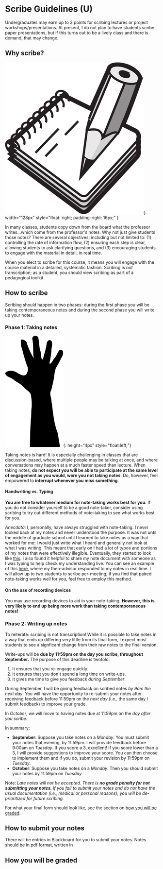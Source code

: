 # Scribe Guidelines (U)

Undergraduates may earn up to 3 points for scribing lectures or project workshops/presentations. At present, I do not plan to have students scribe paper presentations, but if this turns out to be a lively class and there is demand, that may change. 

## Why scribe?

![Note taking icon](notas.png){: width="128px" style="float: right; padding-right: 16px;" }

In many classes, students copy down from the board what the professor writes...which come from the professor's notes. Why not just give students those notes? There are several objectives, including but not limited to: (1) controlling the rate of information flow, (2) ensuring each step is clear, allowing students to ask clarifying questions, and (3) encouraging students to engage with the material in detail, in real time. 

When you elect to scribe for this course, it means you will engage with the course material in a detailed, systematic fashion. Scribing is _not_ transcription; as a student, you should view scribing as part of a pedagogical toolkit. 

## How to scribe

Scribing should happen in two phases: during the first phase you will be taking contemporaneous notes and during the second phase you will write up your notes. 

### Phase 1: Taking notes

![Raised hand](hand.png){: height="4px" style="float:left;"}

Taking notes is hard! It is especially challenging in classes that are discussion-based, where multiple people may be talking at once, and where conversations may happen at a much faster speed than lecture. When taking notes, **do not expect you will be able to participate at the same level of engagement as you would, were you not taking notes**. Do, however, feel empowered to **interrupt whenever you miss something**. 

#### Handwriting vs. Typing
**You are free to whatever medium for note-taking works best for you.** If you do not consider yourself to be a good note-taker, consider using scribing to try out different methods of note-taking to see what works best for you. 

_Anecdata:_ I, personally, have always struggled with note-taking. I never looked back at my notes and never understood the purpose. It was not until the middle of graduate school until I learned to take notes as a way that worked for me: I would just write what I heard and generally not look at what I was writing. This meant that early on I had a lot of typos and portions of my notes that were effectively illegible. Eventually, they started to look like [this](https://docs.google.com/document/d/1f8tcvQCVcS6pJ2qECe_mDsdsO4adbyKoNuE3FlUne9c/edit?usp=sharing). I also found it helpful to share my note document with someone as I was typing to help check my understanding live. You can see an example of this [here](https://docs.google.com/document/d/1At8G0OK6TngKrd7Owbq0rBRzAbSaxV97TvkC1zImjDA/edit?usp=sharing), where my then-advisor responded to my notes in real time. I will allow up to two students to scribe per-meeting; if you find that paired note-taking works well for you, feel free to employ this method.


#### On the use of recording devices

You may use recording devices to aid in your note-taking. **However, this is very likely to end up being more work than taking contemporaneous notes!** 


### Phase 2: Writing up notes

To reiterate: scribing is not transcription! While it is possible to take notes in a way that ends up differing very little from its final form, I expect most students to see a signficant change from their raw notes to the final version. 

Write-ups will be **due by 11:59pm on the day you scribe, throughout September.** The purpose of this deadline is twofold:

1. It ensures that you re-engage quickly.
2. It ensures that you don't spend a long time on write-ups.
3. It gives me time to give you feedback _during September_.

During September, I will be giving feedback on scribed notes _by 9am the next day_. You will have the opportunity to re-submit your notes after receiving feedback before 11:59pm on the _next day_ (i.e., the same day I submit feedback) to improve your grade.

In _October_, we will move to having notes due at 11:59pm on the _day after you scribe_. 

In summary:

* **September**: Suppose you take notes on a *Monday*. You must submit your notes that evening, by 11:59pm. I will provide feedback before 9:00am on _Tuesday_. If you score a 3, excellent! If you score lower than a 3, I will provide suggestions to improve your score. You can then choose to implement them and if you do, submit your revision by 11:59pm on _Tuesday_.
* **October**: Suppose you take notes on a _Monday_. Then you should submit your notes by 11:59pm on _Tuesday_. 

Note: _Late notes will not be accepted. There is **no grade penalty for not submitting your notes**. If you fail to submit your notes and do not have the usual documentation (i.e., medical or personal reasons), you will be de-prioritized for future scribing._

For what your final form should look like, see the section on [how you will be graded](#how-you-will-be-graded).

## How to submit your notes

There will be entries in Blackboard for you to submit your notes. Notes should be in pdf format, written in 

## How you will be graded